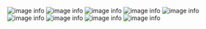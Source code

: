 ![image info](https://cdn.imgchest.com/files/y8xcnnewxo4.png)
![image info]() ![image info]() ![image info]()
![image info]()
![image info]() ![image info]() ![image info]()
![image info]()
